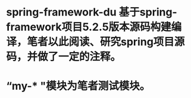 # spring-framework-du 基于spring-framework项目5.2.5版本源码构建编译，笔者以此阅读、研究spring项目源码，并做了一定的注释。
# “my-* "模块为笔者测试模块。
